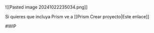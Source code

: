 ![[Pasted image 20241022235034.png]]

Si quieres que incluya Prism ve a [[Prism Crear proyecto|Este enlace]]

#WIP 